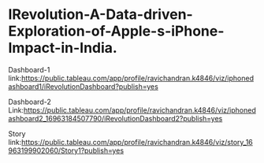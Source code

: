 # IRevolution-A-Data-driven-Exploration-of-Apple-s-iPhone-Impact-in-India.

Dashboard-1 link:https://public.tableau.com/app/profile/ravichandran.k4846/viz/iphonedashboard1/iRevolutionDashboard?publish=yes

Dashboard-2 Link:https://public.tableau.com/app/profile/ravichandran.k4846/viz/iphonedashboard2_16963184507790/iRevolutionDashboard2?publish=yes


Story link:https://public.tableau.com/app/profile/ravichandran.k4846/viz/story_16963199902060/Story1?publish=yes
